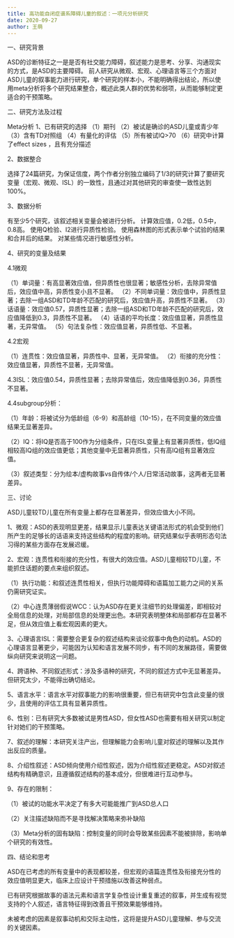 ```yaml
---
title: 高功能自闭症谱系障碍儿童的叙述：一项元分析研究
date: 2020-09-27
author: 王萌
---
```


一、研究背景

ASD的诊断特征之一是是否有社交能力障碍，叙述能力是思考、分享、沟通现实的方式，是ASD的主要障碍。
前人研究从微观、宏观、心理语言等三个方面对ASD儿童的叙事能力进行研究，单个研究的样本小，不能明确得出结论，所以使用meta分析将多个研究结果整合，概述此类人群的优势和弱项，从而能够制定更适合的干预策略。

二、研究方法及过程

Meta分析
1、已有研究的选择
（1）期刊
（2）被试是确诊的ASD儿童或青少年
（3）含有TD对照组
（4）有量化的评估
（5）所有被试IQ>70
（6）研究中计算了effect sizes ，且有充分描述

2、数据整合

选择了24篇研究，为保证信度，两个作者分别独立编码了1/3的研究计算了要研究变量（宏观、微观、ISL）的一致性，且通过对其他研究的审查使一致性达到100%。

3、数据分析

有至少5个研究，该叙述相关变量会被进行分析。
计算效应值，0.2低，0.5中，0.8高。
使用Q检验、I2进行异质性检验。
使用森林图的形式表示单个试验的结果和合并后的结果。
对某些情况进行敏感性分析。

4、研究的变量及结果

4.1微观

（1）单词量：有高显著效应值，但异质性也很显著；敏感性分析，去除异常值后，效应值中高，异质性变小且不显著。
（2）不同单词量：效应值中，异质性显著；去除一组ASD和TD年龄不匹配的研究后，效应值升高，异质性不显著。
（3）话语量：效应值0.57，异质性显著；去除一组ASD和TD年龄不匹配的研究后，效应值降低到0.3，异质性不显著。
（4）话语的平均长度：效应值显著，异质性显著，无异常值。
（5）句法复杂性：效应值显著，异质性低、不显著。

4.2宏观

（1）连贯性：效应值显著，异质性中、显著，无异常值。
（2）衔接的充分性：效应值显著，异质性不显著，无异常值。

4.3ISL：效应值0.54，异质性显著；去除异常值后，效应值降低到0.36，异质性不显著。

4.4subgroup分析：

（1）年龄：将被试分为低龄组（6-9）和高龄组（10-15），在不同变量的效应值结果无显著差异。

（2）IQ：将IQ是否高于100作为分组条件，只在ISL变量上有显著异质性，低IQ组相较高IQ组的效应值更低；其他变量中无显著异质性，只有高IQ组有显著效应值。

（3）叙述类型：分为绘本/虚构故事vs自传体/个人/日常活动故事，这两者无显著差异。

三、讨论

ASD儿童较TD儿童在所有变量上都存在显著差异，但效应值大小不同。

1、微观：ASD的表现明显更差，结果显示儿童表达关键语法形式的机会受到他们所产生的足够长的话语来支持这些结构的程度的影响。研究结果似乎表明形态句法习得的某些方面存在发展迟缓。

2、宏观：连贯性和衔接的充分性，有很大的效应值。ASD儿童相较TD儿童，不能抓住话题的要点来组织叙述。

（1）执行功能：和叙述连贯性相关，但执行功能障碍和语篇加工能力之间的关系仍需研究证实。

（2）中心连贯薄弱假说WCC：认为ASD存在更关注细节的处理偏差，即相较对全局信息的处理，对局部信息的处理更出色。本研究表明整体和局部都存在显著不足，但从效应值上看宏观因素的更大。

3、心理语言ISL：需要整合更复杂的叙述结构来谈论叙事中角色的动机。ASD的心理语言显著更少，可能因为认知和语言发展不同步，有不同的发展路径，需要做纵向研究来说明这一问题。

4、跨语种、不同叙述形式：涉及多语种的研究，不同的叙述方式中无显著差异。但研究太少，不能得出确切结论。

5、语言水平：语言水平对叙事能力的影响很重要，但已有研究中包含此变量的很少，且使用的评估工具有显著异质性。

6、性别：已有研究大多数被试是男性ASD，但女性ASD也需要有相关研究以制定针对她们的干预策略。

7、叙述的理解：本研究关注产出，但理解能力会影响儿童对叙述的理解以及其作出反应的质量。

8、介绍性叙述：ASD倾向使用介绍性叙述，因为介绍性叙述更稳定。ASD对叙述结构有精确意识，且遵循叙述结构的基本成分，但很难进行互动参与。

9、存在的限制：

（1）被试的功能水平决定了有多大可能能推广到ASD总人口

（2）关注描述缺陷而不是寻找解决策略来弥补缺陷

（3）Meta分析的固有缺陷：控制变量的同时会导致某些因素不能被排除，影响单个研究的有效性。

四、结论和思考

ASD在已考虑的所有变量中的表现都较差，但宏观的语篇连贯性及衔接充分性的效应值明显更大，临床上应设计干预措施以改善这种弱点。

已有研究根据故事的语法元素和语言学复杂性设计重复重述的叙事，并生成有视觉支持的个人叙述，语言特征得到改善且干预效果能够维持。

未被考虑的因素是叙事动机和交际主动性，这将是提升ASD儿童理解、参与交流的关键因素。
